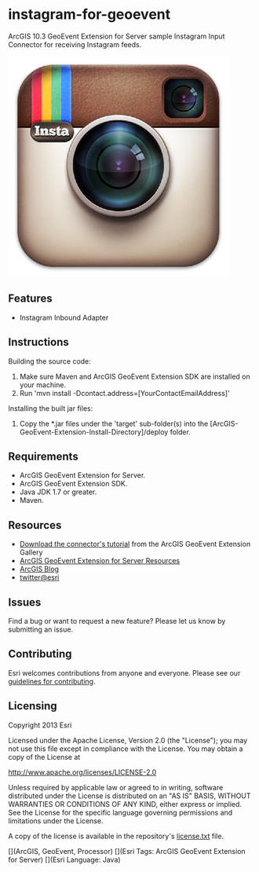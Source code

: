 # instagram-for-geoevent

ArcGIS 10.3 GeoEvent Extension for Server sample Instagram Input Connector for receiving Instagram feeds.

![App](instagram-for-geoevent.png?raw=true)

## Features
* Instagram Inbound Adapter

## Instructions

Building the source code:

1. Make sure Maven and ArcGIS GeoEvent Extension SDK are installed on your machine.
2. Run 'mvn install -Dcontact.address=[YourContactEmailAddress]'

Installing the built jar files:

1. Copy the *.jar files under the 'target' sub-folder(s) into the [ArcGIS-GeoEvent-Extension-Install-Directory]/deploy folder.

## Requirements

* ArcGIS GeoEvent Extension for Server.
* ArcGIS GeoEvent Extension SDK.
* Java JDK 1.7 or greater.
* Maven.

## Resources

* [Download the connector's tutorial](http://www.arcgis.com/home/item.html?id=4e33fdcd50f8493286973d412c6c73ba) from the ArcGIS GeoEvent Extension Gallery
* [ArcGIS GeoEvent Extension for Server Resources](http://links.esri.com/geoevent)
* [ArcGIS Blog](http://blogs.esri.com/esri/arcgis/)
* [twitter@esri](http://twitter.com/esri)

## Issues

Find a bug or want to request a new feature?  Please let us know by submitting an issue.

## Contributing

Esri welcomes contributions from anyone and everyone. Please see our [guidelines for contributing](https://github.com/esri/contributing).

## Licensing
Copyright 2013 Esri

Licensed under the Apache License, Version 2.0 (the "License");
you may not use this file except in compliance with the License.
You may obtain a copy of the License at

   http://www.apache.org/licenses/LICENSE-2.0

Unless required by applicable law or agreed to in writing, software
distributed under the License is distributed on an "AS IS" BASIS,
WITHOUT WARRANTIES OR CONDITIONS OF ANY KIND, either express or implied.
See the License for the specific language governing permissions and
limitations under the License.

A copy of the license is available in the repository's [license.txt](license.txt?raw=true) file.

[](ArcGIS, GeoEvent, Processor)
[](Esri Tags: ArcGIS GeoEvent Extension for Server)
[](Esri Language: Java)
